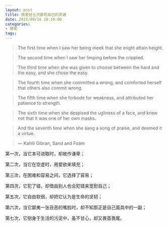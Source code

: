 ```yaml
---
layout: post
title: 我曾经七次鄙视自己的灵魂
date: 2015/09/16 20:10:08
categories: 
- 随笔
tags: 
---
```


> The first time when I saw her being meek that she might attain height.

> The second time when I saw her limping before the crippled.

> The third time when she was given to choose between the hard and the easy, and she chose the easy.

> The fourth time when she committed a wrong, and comforted herself that others also commit wrong.

> The fifth time when she forbode for weakness, and attributed her patience to strength.

> The sixth time when she despised the ugliness of a face, and knew not that it was one of her own masks.

> And the seventh time when she sang a song of praise, and deemed it a virtue.

> 

> ― Kahlil Gibran, Sand and Foam

第一次，当它本可进取时，却故作谦卑； 

第二次，当它在空虚时，用爱欲来填充； 

第三次，在困难和容易之间，它选择了容易； 

第四次，它犯了错，却借由别人也会犯错来宽慰自己； 

第五次，它自由软弱，却把它认为是生命的坚韧； 

第六次，当它鄙夷一张丑恶的嘴脸时，却不知那正是自己面具中的一副； 

第七次，它侧身于生活的污泥中，虽不甘心，却又畏首畏尾。

